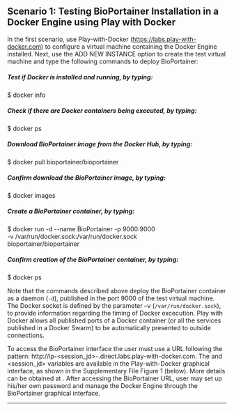 ## Scenario 1: Testing BioPortainer Installation in a Docker Engine using Play with Docker

In the first scenario, use Play-with-Docker (https://labs.play-with-docker.com) to configure a virtual machine containing the Docker Engine installed. Next, use the ADD NEW INSTANCE option to create the test virtual machine and type the following commands to deploy BioPortainer:

##### Test if Docker is installed and running, by typing:

$ docker info

##### Check if there are Docker containers being executed, by typing: 

$ docker ps

##### Download BioPortainer image from the Docker Hub, by typing: 

$ docker pull bioportainer/bioportainer

##### Confirm download the BioPortainer image, by typing:

$ docker images

##### Create a BioPortainer container, by typing:

$ docker run -d --name BioPortainer -p 9000:9000 \
  -v /var/run/docker.sock:/var/run/docker.sock \
  bioportainer/bioportainer

##### Confirm creation of the BioPortainer container, by typing:

$ docker ps


Note that the commands described above deploy the BioPortainer container as a daemon (`-d`), published in the port 9000 of the test virtual machine. The Docker socket is defined by the parameter  –v (`/var/run/docker.sock`), to provide information regarding the timing of Docker excecution. Play with Docker allows all published ports of a Docker container (or all the services published in a Docker Swarm) to be automatically presented to outside connections. 

To access the BioPortainer interface the user must use a URL following the pattern: http://ip<ip-separated-by-hifen>-<session_jd>-<port>.direct.labs.play-with-docker.com. The <ip-separated-by-hifen> and <session_jd> variables are available in the Play-with-Docker graphical interface, as shown in the Supplementary File Figure 1 (below). More details can be obtained at . After accessing the BioPortainer URL, user may set up his/her own password and manage the Docker Engine through the BioPortainer graphical interface.


---
